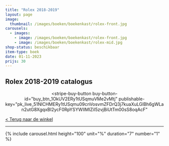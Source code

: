 ```yaml
---
title: "Rolex 2018-2019"
layout: page
image: 
  thumbnail: /images/boeken/boekenkast/rolex-front.jpg
carousels:
  - images: 
    - image: /images/boeken/boekenkast/rolex-front.jpg
    - image: /images/boeken/boekenkast/rolex-mid.jpg
shop-status: beschikbaar
item-type: boek
date: 01-11-2023
prijs: 30
---
```


## Rolex 2018-2019 catalogus

<center><script async
  src="https://js.stripe.com/v3/buy-button.js">
</script>

<stripe-buy-button
  buy-button-id="buy_btn_1OkUV2ERy1tUSqmuVMe2vMtj"
  publishable-key="pk_live_51NlCHMERy1tUSqmu09cnVosvmZFDrQ3j7kuaXuLGIBh6gWLan2utG8XgqxBI2ycF0RpYSYWIlMIZiI5zvjBiUtTm00sS8oqAcF"
>
</stripe-buy-button></center>

[< Terug naar de winkel](/winkel)

***

{% include carousel.html height="100" unit="%" duration="7" number="1" %}

